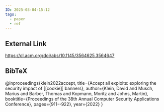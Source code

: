 ```yaml
---
ID: 2025-03-04-15:12
tags:
  - paper
  - ref
---
```

## External Link

https://dl.acm.org/doi/abs/10.1145/3564625.3564647

## BibTeX

@inproceedings{klein2022accept,
  title={Accept all exploits: exploring the security impact of [[cookie]] banners},
  author={Klein, David and Musch, Marius and Barber, Thomas and Kopmann, Moritz and Johns, Martin},
  booktitle={Proceedings of the 38th Annual Computer Security Applications Conference},
  pages={911--922},
  year={2022}
}